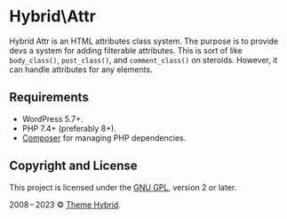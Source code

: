 # Hybrid\\Attr

Hybrid Attr is an HTML attributes class system. The purpose is to provide devs a system for adding filterable attributes. This is sort of like `body_class()`, `post_class()`, and `comment_class()` on steroids. However, it can handle attributes for any elements.

## Requirements

* WordPress 5.7+.
* PHP 7.4+ (preferably 8+).
* [Composer](https://getcomposer.org/) for managing PHP dependencies.

## Copyright and License

This project is licensed under the [GNU GPL](https://www.gnu.org/licenses/old-licenses/gpl-2.0.html), version 2 or later.

2008&thinsp;&ndash;&thinsp;2023 &copy; [Theme Hybrid](https://themehybrid.com).
